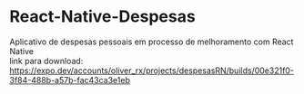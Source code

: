 # React-Native-Despesas
Aplicativo de despesas pessoais  em processo de melhoramento com React Native
<br/>
link para download: https://expo.dev/accounts/oliver_rx/projects/despesasRN/builds/00e321f0-3f84-488b-a57b-fac43ca3e1eb
